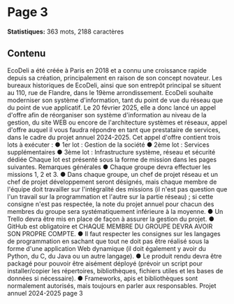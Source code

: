 # Page 3

**Statistiques:** 363 mots, 2188 caractères

## Contenu

EcoDeli a été créée à Paris en 2018 et a connu une croissance rapide depuis sa création, principalement en raison de son concept novateur. Les bureaux historiques de EcoDeli, ainsi que son entrepôt principal se situent au 110, rue de Flandre, dans le 19ème arrondissement. EcoDeli souhaite moderniser son système d'information, tant du point de vue du réseau que du point de vue applicatif. Le 20 février 2025, elle a donc lancé un appel d'offre afin de réorganiser son système d'information au niveau de la gestion, du site WEB ou encore de l'architecture systèmes et réseaux, appel d'offre auquel il vous faudra répondre en tant que prestataire de services, dans le cadre du projet annuel 2024-2025. Cet appel d'offre contient trois lots à exécuter : ● 1er lot : Gestion de la société ● 2ème lot : Services supplémentaires ● 3ème lot : Infrastructure système, réseau et sécurité dédiée Chaque lot est présenté sous la forme de mission dans les pages suivantes. Remarques générales ● Chaque groupe devra effectuer les missions 1, 2 et 3. ● Dans chaque groupe, un chef de projet réseau et un chef de projet développement seront désignés, mais chaque membre de l'équipe doit travailler sur l'intégralité des missions (il n'est pas question que l'un travail sur la programmation et l'autre sur la partie réseau) ; si cette consigne n'est pas respectée, la note du projet annuel pour chacun des membres du groupe sera systématiquement inférieure à la moyenne. ● Un Trello devra être mis en place de façon à assurer la gestion du projet. ● GitHub est obligatoire et CHAQUE MEMBRE DU GROUPE DEVRA AVOIR SON PROPRE COMPTE. ● Il faut respecter les consignes sur les langages de programmation en sachant que tout ne doit pas être réalisé sous la forme d'une application Web dynamique (il doit également y avoir du Python, du C, du Java ou un autre langage). ● Le produit rendu devra être packagé pour pouvoir être aisément déployé (prévoir un script pour installer/copier les répertoires, bibliothèques, fichiers utiles et les bases de données si nécessaire). ● Frameworks, apis et bibliothèques sont normalement autorisés, mais toujours en parler aux responsables. Projet annuel 2024-2025 page 3